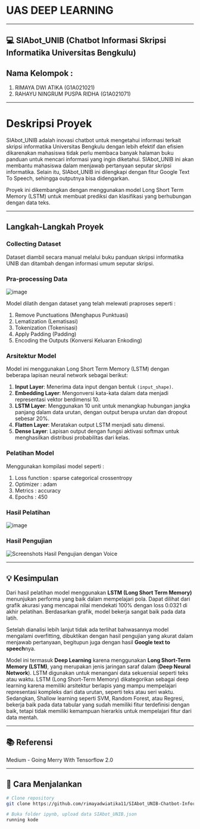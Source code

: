 # UAS DEEP LEARNING
---
## 💻 SIAbot_UNIB (Chatbot Informasi Skripsi Informatika Universitas Bengkulu)
## Nama Kelompok :
1. RIMAYA DWI ATIKA (G1A021021)
2. RAHAYU NINGRUM PUSPA RIDHA (G1A021071)
---
# Deskripsi Proyek

SIAbot_UNIB adalah inovasi chatbot untuk mengetahui informasi terkait skripsi informatika Universitas Bengkulu dengan lebih efektif dan efisien dikarenakan mahasiswa tidak perlu membaca banyak halaman buku panduan untuk mencari informasi yang ingin diketahui. SIAbot_UNIB ini akan membantu mahasiswa dalam menjawab pertanyaan seputar skripsi informatika. Selain itu, SIAbot_UNIB ini dilengkapi dengan fitur Google Text To Speech, sehingga outputnya bisa didengarkan.

Proyek ini dikembangkan dengan menggunakan model Long Short Term Memory (LSTM) untuk membuat prediksi dan klasifikasi yang berhubungan dengan data teks.

---
## Langkah-Langkah Proyek

### Collecting Dataset
Dataset diambil secara manual melalui buku panduan skripsi informatika UNIB dan ditambah dengan informasi umum seputar skripsi.

### Pra-processing Data
![image](https://github.com/user-attachments/assets/ee87bdae-12dd-4f2c-a1ad-87a6bd983338)

Model dilatih dengan dataset yang telah melewati praproses seperti :
1.   Remove Punctuations (Menghapus Punktuasi)
2.   Lematization (Lematisasi)
3.   Tokenization (Tokenisasi)
4.   Apply Padding (Padding)
5.   Encoding the Outputs (Konversi Keluaran Enkoding)
   
### Arsitektur Model
Model ini menggunakan Long Short Term Memory (LSTM) dengan beberapa lapisan neural network sebagai berikut:
1. **Input Layer**: Menerima data input dengan bentuk `(input_shape)`.
2. **Embedding Layer**: Mengonversi kata-kata dalam data menjadi representasi vektor berdimensi 10.
3. **LSTM Layer**: Menggunakan 10 unit untuk menangkap hubungan jangka panjang dalam data urutan, dengan output berupa urutan dan dropout sebesar 20%.
4. **Flatten Layer**: Meratakan output LSTM menjadi satu dimensi.
5. **Dense Layer**: Lapisan output dengan fungsi aktivasi softmax untuk menghasilkan distribusi probabilitas dari kelas.

### Pelatihan Model
Menggunakan kompilasi model seperti :
1. Loss function : sparse categorical crossentropy
2. Optimizer : adam
3. Metrics : accuracy
4. Epochs : 450

### Hasil Pelatihan
![image](https://github.com/user-attachments/assets/eefda3db-54ec-430b-bcc1-f2be4e05e8ec)

### Hasil Pengujian
![Screenshots Hasil Pengujian dengan Voice](https://github.com/user-attachments/assets/971b1d7e-5646-4f49-ac22-9c1c5bb02214)

---
## 💡 Kesimpulan
Dari hasil pelatihan model menggunakan **LSTM (Long Short Term Memory)** menunjukan performa yang baik dalam mempelajari pola. Dapat dilihat dari grafik akurasi yang mencapai nilai mendekati 100% dengan loss  0.0321 di akhir pelatihan. Berdasarkan grafik, model bekerja sangat baik pada data latih. 

Setelah dianalisi lebih lanjut tidak ada terlihat bahwasannya model mengalami overfitting, dibuktikan dengan hasil pengujian yang akurat dalam menjawab pertanyaan, begitupun juga dengan hasil **Google text to speech**nya.

Model ini termasuk **Deep Learning** karena menggunakan **Long Short-Term Memory (LSTM)**, yang merupakan jenis jaringan saraf dalam (**Deep Neural Network**). LSTM digunakan untuk menangani data sekuensial seperti teks atau waktu. LSTM (Long Short-Term Memory) dikategorikan sebagai deep learning karena memiliki arsitektur berlapis yang mampu mempelajari representasi kompleks dari data urutan, seperti teks atau seri waktu. Sedangkan, Shallow learning seperti SVM, Random Forest, atau Regresi, bekerja baik pada data tabular yang sudah memiliki fitur terdefinisi dengan baik, tetapi tidak memiliki kemampuan hierarkis untuk mempelajari fitur dari data mentah. 

---
## 📚 Referensi
Medium - Going Merry With Tensorflow 2.0

---
## 📖 Cara Menjalankan
```bash
# Clone repository
git clone https://github.com/rimayadwiatika11/SIAbot_UNIB-Chatbot-Informasi-Skripsi-Informatika-UNIB.git
```

```bash
# Buka folder ipynb, upload data SIAbot_UNIB.json
running kode
